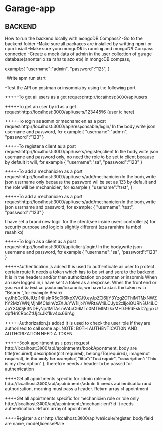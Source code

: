 # Garage-app

## BACKEND

How to run the backend locally with mongoDB Compass?
-Go to the backend folder
-Make sure all packages are installed by writting npm i or npm install
-Make sure your mongoDB is running and mongoDB Compass connected
-Create a mock data of admin in the user collection of garage database(anontanio za raha ts azo eto) in mongoDB compass,

example:{
"username":"admin",
"password":"123",
}

-Write npm run start

-Test the API on postman or insomnia by using the following port

+++++To get all users as a get request:http://localhost:3000/api/users

+++++To get an user by id as a get request:http://localhost:3000/api/users/12344556 (user id here)

+++++To login as admin or mechanicien as a post request:http://localhost:3000/api/responsable/login/
In the body,write json username and password, for example
{
"username":"admin",
"password":"123"
}

+++++To register a client as a post request:http://localhost:3000/api/users/register/client
In the body,write json username and password only, no need the role to be set to client because by default it will, for example
{
"username":"sa",
"password":"123"
}

+++++To add a mechanicien as a post request:http://localhost:3000/api/users/add/mechanicien
In the body,write json username only because the password wil be set as 123 by default and the role will be mechanicien, for example
{
"username":"test",
}

+++++To add a mechanicien as a post request:http://localhost:3000/api/users/add/mechanicien
In the body,write json username and password, for example:
{
"username":"test",
"password":"123"
}

I have set a brand new login for the client(see inside users.controller.js) for security purpose and logic is slightly different (aza rarahina fa mbol resahiko)

+++++To login as a client as a post request:http://localhost:3000/api/client/login/
In the body,write json username and password, for example
{
"username":"sa",
"password":"123"
}

+++++Authentication.js added
It is used to authenticate an user to protect certain route
It needs a token which has to be set and sent to the backend.
It is in the headers and/or then authorization on postman or insomnia
When an user logged in, i have sent a token as a response.
When the front end or you want to test on postman/insomnia, we have to start the token with "Bearer ",for example:Bearer eyJhbGciOiJIUzI1NiIsInR5cCI6IkpXVCJ9.eyJpZCI6IjY3Yzg2OThiMTMxNWZhY2MzYWNjMjhlMCIsInVzZXJuYW1lIjoiYWRtaW4iLCJyb2xlIjoiQURNSU4iLCJpYXQiOjE3NDEyNjc1MTAsImV4cCI6MTc0MTM1MzkxMH0.9RdEskD2gjpxUdpfHriCRbcZtUj4sJKfIkv4xs66rAg

+++++Authorization.js added
It is used to check the user role if they are authorized to call some api.
NOTE: BOTH AUTHENTICATION AND AUTHORIZATION NEED A TOKEN

+++++Book apointment as a post request
http://localhost:3000/api/apointments/bookApointment,
body are title(required),description(not required), belongsTo(required), image(not required), in the body for example:{
"title":"Test repair",
"description":"This is my description"
}, therefore needs a header to be passed for authentication

++++Get all apointments specific for admin role only
http://localhost:3000/api/apointments/admin
It needs authentication and authorization, meaning must pass a header. Return array of apointment

++++Get all apointments specific for mechanicien role or role only
http://localhost:3000/api/apointments/mechanicien/?id
It needs authentication. Return array of apointment.

++++Register a car
http://localhost:3000/api/vehicule/register, body field are name, model,licensePlate
